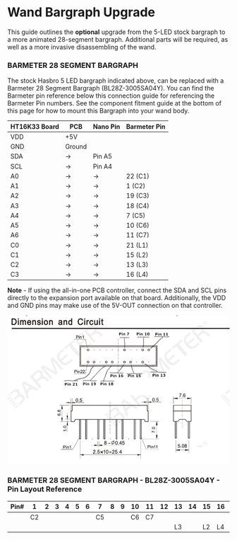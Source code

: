 # Wand Bargraph Upgrade

This guide outlines the **optional** upgrade from the 5-LED stock bargraph to a more animated 28-segment bargraph. Additional parts will be required, as well as a more invasive disassembling of the wand.

### BARMETER 28 SEGMENT BARGRAPH

The stock Hasbro 5 LED bargraph indicated above, can be replaced with a Barmeter 28 Segment Bargraph (BL28Z-3005SA04Y). You can find the Barmeter pin reference below this connection guide for referencing the Barmeter Pin numbers. See the component fitment guide at the bottom of this page for how to mount this Bargraph into your wand body.

| HT16K33 Board | PCB    | Nano Pin | Barmeter Pin |
|---------------|--------|----------|--------------|
| VDD           | +5V    |          |              |
| GND           | Ground |          |              |
| SDA           | →      | Pin A5   |              |
| SCL           | →      | Pin A4   |              |
| A0            | →      | →        | 22 (C1)      |
| A1            | →      | →        |  1 (C2)      |
| A2            | →      | →        | 19 (C3)      |
| A3            | →      | →        | 18 (C4)      |
| A4            | →      | →        |  7 (C5)      |
| A5            | →      | →        | 10 (C6)      |
| A6            | →      | →        | 11 (C7)      |
| C0            | →      | →        | 21 (L1)      |
| C1            | →      | →        | 15 (L2)      |
| C2            | →      | →        | 13 (L3)      |
| C3            | →      | →        | 16 (L4)      |

**Note** - If using the all-in-one PCB controller, connect the SDA and SCL pins directly to the expansion port available on that board. Additionally, the VDD and GND pins may make use of the 5V-OUT connection on that controller.

![](images/barmeter.jpg)

### BARMETER 28 SEGMENT BARGRAPH - BL28Z-3005SA04Y - Pin Layout Reference

| Pin# | 1  | 2 | 3 | 4 | 5 | 6 | 7  | 8 | 9 | 10 | 11 | 12 | 13 | 14 | 15 | 16 | 17 | 18 | 19 | 20 | 21 | 22 |
|------|----|---|---|---|---|---|----|---|---|----|----|----|----|----|----|----|----|----|----|----|----|----|
|      | C2 |   |   |   |   |   | C5 |   |   | C6 | C7 |    |    |    |    |    |    | C4 | C3 |    |    | C1 |
|      |    |   |   |   |   |   |    |   |   |    |    |    | L3 |    | L2 | L4 |    |    |    |    | L1 |    |